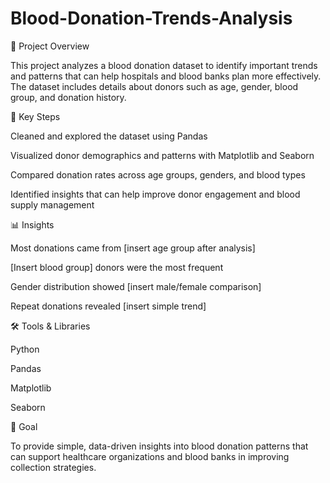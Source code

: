 # Blood-Donation-Trends-Analysis
📌 Project Overview

This project analyzes a blood donation dataset to identify important trends and patterns that can help hospitals and blood banks plan more effectively. The dataset includes details about donors such as age, gender, blood group, and donation history.

🔑 Key Steps

Cleaned and explored the dataset using Pandas

Visualized donor demographics and patterns with Matplotlib and Seaborn

Compared donation rates across age groups, genders, and blood types

Identified insights that can help improve donor engagement and blood supply management

📊 Insights

Most donations came from [insert age group after analysis]

[Insert blood group] donors were the most frequent

Gender distribution showed [insert male/female comparison]

Repeat donations revealed [insert simple trend]

🛠️ Tools & Libraries

Python

Pandas

Matplotlib

Seaborn

🎯 Goal

To provide simple, data-driven insights into blood donation patterns that can support healthcare organizations and blood banks in improving collection strategies.
